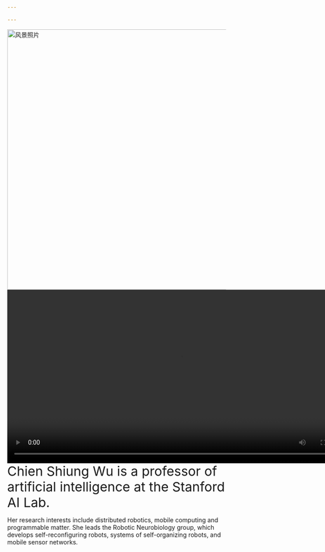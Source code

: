```yaml
---

---
```

<img src="/uploads/风景.jpg" alt="风景照片" width="600" >
<video src="/uploads/wunianji.mp4" controls width="800"></video>
<span style="font-size: 30px;">Chien Shiung Wu is a professor of artificial intelligence at the Stanford AI Lab.</span> <p>Her research interests include
distributed robotics, mobile computing and programmable matter. She leads the Robotic Neurobiology group, which develops
self-reconfiguring robots, systems of self-organizing robots, and mobile sensor networks.</p>
